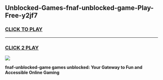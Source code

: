 
## Unblocked-Games-fnaf-unblocked-game-Play-Free-y2jf7
<h3>
<a href="https://premium76.site?title=fnaf-unblocked-game&ref=21A">CLICK TO PLAY</a></h3>
<hr>

<h3>
<a href="https://premium76.site?title=fnaf-unblocked-game&ref=21A">CLICK 2 PLAY</a>
  
</h3>

<a href="https://premium76.site?title=fnaf-unblocked-game&ref=21A"><img src="https://clearcache.store/games.png"></a>


**fnaf-unblocked-game games unblocked: Your Gateway to Fun and Accessible Online Gaming**
